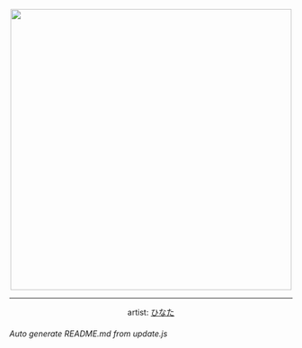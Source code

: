 
<p align="center">
  <img width="500" src="https://nekos.best/api/v2/neko/0530.png">
  <hr/>
  <center>
    artist: <a href="https://www.pixiv.net/en/artworks/92705462">ひなた</a>
  </center>
</p>


###### Auto generate README.md from update.js

